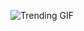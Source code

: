 ![Trending GIF](https://media4.giphy.com/media/v1.Y2lkPThiYjIxNzcyZ25keDl1MjhlamZvcmRsMzFpc20xMm9za3l5MWJlN3pwaXl6cTZwNiZlcD12MV9naWZzX3NlYXJjaCZjdD1n/YQitE4YNQNahy/giphy.gif)
